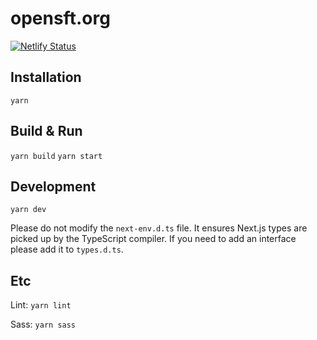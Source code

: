 # opensft.org

[![Netlify Status](https://api.netlify.com/api/v1/badges/69bdacdf-1cd3-4858-94d7-723716dff0b5/deploy-status)](https://app.netlify.com/sites/opensft/deploys)

## Installation

`yarn`

## Build & Run

`yarn build`
`yarn start`

## Development

`yarn dev`

Please do not modify the `next-env.d.ts` file. It ensures Next.js types are picked up by the TypeScript compiler. If you need to add an interface please add it to `types.d.ts`.

## Etc

Lint:
`yarn lint`

Sass:
`yarn sass`

